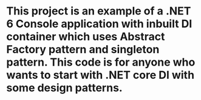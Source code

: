 # This project is an example of a .NET 6 Console application with inbuilt DI container which uses Abstract Factory pattern and singleton pattern. This code is for anyone who wants to start with .NET core DI with some design patterns.
